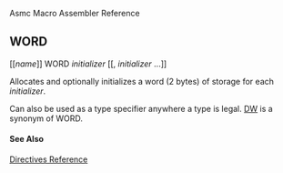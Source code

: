 Asmc Macro Assembler Reference

## WORD

[[_name_]] WORD _initializer_ [[, _initializer_ ...]]

Allocates and optionally initializes a word (2 bytes) of storage for each _initializer_.

Can also be used as a type specifier anywhere a type is legal. [DW](dw.md) is a synonym of WORD.

#### See Also

[Directives Reference](readme.md)
